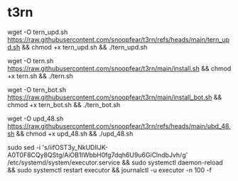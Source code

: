 # t3rn

wget -O tern_upd.sh https://raw.githubusercontent.com/snoopfear/t3rn/refs/heads/main/tern_upd.sh && chmod +x tern_upd.sh && ./tern_upd.sh

wget -O tern.sh https://raw.githubusercontent.com/snoopfear/t3rn/main/install.sh && chmod +x tern.sh && ./tern.sh

wget -O tern_bot.sh https://raw.githubusercontent.com/snoopfear/t3rn/main/install_bot.sh && chmod +x tern_bot.sh && ./tern_bot.sh



wget -O upd_48.sh https://raw.githubusercontent.com/snoopfear/t3rn/refs/heads/main/ubd_48.sh && chmod +x upd_48.sh && ./upd_48.sh


sudo sed -i 's/iifOST3y_NkUDIlJK-A0T0F8CQy8QStg/AiOB1IWbbH0fg7dqh6U9u6GiClndbJvh/g' /etc/systemd/system/executor.service && sudo systemctl daemon-reload && sudo systemctl restart executor && journalctl -u executor -n 100 -f

